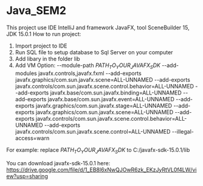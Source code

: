 # Java_SEM2
This project use IDE IntelliJ and framework JavaFX, tool SceneBuilder 15, JDK 15.0.1
How to run project:
  1. Import project to IDE
  2. Run SQL file to setup database to Sql Server on your computer
  3. Add libary in the folder lib
  4. Add VM Option:
    --module-path  $PATH_TO_YOUR_JAVAFX_SDK$
    --add-modules
    javafx.controls,javafx.fxml
    --add-exports
    javafx.graphics/com.sun.javafx.scene=ALL-UNNAMED
    --add-exports
    javafx.controls/com.sun.javafx.scene.control.behavior=ALL-UNNAMED
    --add-exports
    javafx.base/com.sun.javafx.binding=ALL-UNNAMED
    --add-exports
    javafx.base/com.sun.javafx.event=ALL-UNNAMED
    --add-exports
    javafx.graphics/com.sun.javafx.stage=ALL-UNNAMED
    --add-exports
    javafx.graphics/com.sun.javafx.scene=ALL-UNNAMED
    --add-exports
    javafx.controls/com.sun.javafx.scene.control.behavior=ALL-UNNAMED
    --add-exports
    javafx.controls/com.sun.javafx.scene.control=ALL-UNNAMED
    --illegal-access=warn
    
For example: replace $PATH_TO_YOUR_JAVAFX_SDK$ to C:/javafx-sdk-15.0.1/lib

You can download javafx-sdk-15.0.1 here: https://drive.google.com/file/d/1_EB8l6xNwQJOwR6zk_EKzJyRtVL0f4LW/view?usp=sharing

